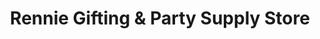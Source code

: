 ---
title: "Rennie Gifting & Party Supply Store"
url: /laurel/rennie-gifting-und-party-supply-store/
shop: Partyzubehör
---